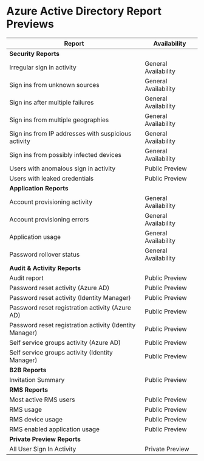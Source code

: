 <properties
   pageTitle="Azure Active Directory Reporting Previews | Microsoft Azure"
   description="Azure Active Directory Reports in Public and Private Preview"
   services="active-directory"
   documentationCenter=""
   authors="kenhoff"
   manager="mbaldwin"
   editor=""/>

<tags
   ms.service="active-directory"
   ms.devlang="na"
   ms.topic="article"
   ms.tgt_pltfrm="na"
   ms.workload="identity"
   ms.date="11/09/2015"
   ms.author="kenhoff"/>

# Azure Active Directory Report Previews

Report                                                  | Availability
------------------------------------------------------- | --------------------
**Security Reports**                                    |
Irregular sign in activity                              | General Availability
Sign ins from unknown sources                           | General Availability
Sign ins after multiple failures                        | General Availability
Sign ins from multiple geographies                      | General Availability
Sign ins from IP addresses with suspicious activity     | General Availability
Sign ins from possibly infected devices                 | General Availability
Users with anomalous sign in activity                   | Public Preview
Users with leaked credentials                           | Public Preview
**Application Reports**                                 |
Account provisioning activity                           | General Availability
Account provisioning errors                             | General Availability
Application usage                                       | General Availability
Password rollover status                                | General Availability
**Audit & Activity Reports**                            |
Audit report                                            | Public Preview
Password reset activity (Azure AD)                      | Public Preview
Password reset activity (Identity Manager)              | Public Preview
Password reset registration activity (Azure AD)         | Public Preview
Password reset registration activity (Identity Manager) | Public Preview
Self service groups activity (Azure AD)                 | Public Preview
Self service groups activity (Identity Manager)         | Public Preview
**B2B Reports**                                         |
Invitation Summary                                      | Public Preview
**RMS Reports**                                         |
Most active RMS users                                   | Public Preview
RMS usage                                               | Public Preview
RMS device usage                                        | Public Preview
RMS enabled application usage                           | Public Preview
**Private Preview Reports**                             |
All User Sign In Activity                               | Private Preview
